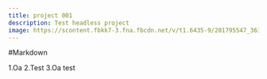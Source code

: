 ```yaml
---
title: project 001
description: Test headless project
image: https://scontent.fbkk7-3.fna.fbcdn.net/v/t1.6435-9/201795547_3635677363324460_7056854538365948222_n.jpg?_nc_cat=100&ccb=1-5&_nc_sid=e3f864&_nc_eui2=AeEyFVv3gcT9RmOvi52PWA42NK1CxSxl-8o0rULFLGX7yji8T8k_HcA4i-ULku4X9Gi1q_2v8L2ll1w1IzKiSB0t&_nc_ohc=nXrVq2dAIEMAX-ZMh-4&tn=e6wmHzdcUjdLboTW&_nc_ht=scontent.fbkk7-3.fna&oh=c74c27ff8b5cfc32be6a9bb275088b3f&oe=613DEC84
---
```



#Markdown

1.Oa
2.Test
3.Oa test